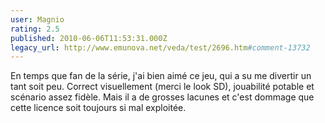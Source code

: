 ```yaml
---
user: Magnio
rating: 2.5
published: 2010-06-06T11:53:31.000Z
legacy_url: http://www.emunova.net/veda/test/2696.htm#comment-13732
---
```

En temps que fan de la série, j'ai bien aimé ce jeu, qui a su me divertir un tant soit peu. Correct visuellement (merci le look SD), jouabilité potable et scénario assez fidèle. Mais il a de grosses lacunes et c'est dommage que cette licence soit toujours si mal exploitée.